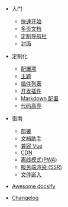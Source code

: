 * 入门

    * [快速开始](zh-cn/quickstart.md)
    * [多页文档](zh-cn/more-pages.md)
    * [定制导航栏](zh-cn/custom-navbar.md)
    * [封面](zh-cn/cover.md)

* 定制化

    * [配置项](zh-cn/configuration.md)
    * [主题](zh-cn/themes.md)
    * [插件列表](zh-cn/plugins.md)
    * [开发插件](zh-cn/write-a-plugin.md)
    * [Markdown 配置](zh-cn/markdown.md)
    * [代码高亮](zh-cn/language-highlight.md)

* 指南

    * [部署](zh-cn/deploy.md)
    * [文档助手](zh-cn/helpers.md)
    * [兼容 Vue](zh-cn/vue.md)
    * [CDN](zh-cn/cdn.md)
    * [离线模式(PWA)](zh-cn/pwa.md)
    * [服务端渲染 (SSR)](zh-cn/ssr.md)
    * [文件嵌入](zh-cn/embed-files.md)

* [Awesome docsify](zh-cn/awesome.md)
* [Changelog](zh-cn/changelog.md)
